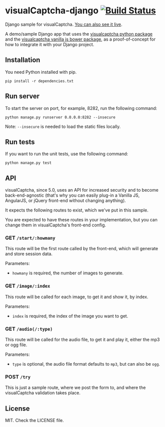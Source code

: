visualCaptcha-django [![Build Status](https://travis-ci.org/emotionLoop/visualCaptcha-django.png?branch=master)](https://travis-ci.org/emotionLoop/visualCaptcha-django)
==================

Django sample for visualCaptcha. [You can also see it live](http://django.demo.visualcaptcha.net).

A demo/sample Django app that uses the [visualcaptcha python package](https://github.com/emotionLoop/visualCaptcha-python) and the [visualcaptcha vanilla js bower package](https://github.com/emotionLoop/visualCaptcha-frontend-vanilla), as a proof-of-concept for how to integrate it with your Django project.


## Installation 

You need Python installed with pip.
```
pip install -r dependencies.txt
```


## Run server

To start the server on port, for example, 8282, run the following command:
```
python manage.py runserver 0.0.0.0:8282 --insecure
```
Note: `--insecure` is needed to load the static files locally.

## Run tests

If you want to run the unit tests, use the following command:
```
python manage.py test
```


## API

visualCaptcha, since 5.0, uses an API for increased security and to become back-end-agnostic (that's why you can easily plug-in a Vanilla JS, AngularJS, or jQuery front-end without changing anything).

It expects the following routes to exist, which we've put in this sample.

You are expected to have these routes in your implementation, but you can change them in visualCaptcha's front-end config.

### GET `/start/:howmany`

This route will be the first route called by the front-end, which will generate and store session data.

Parameters:

- `howmany` is required, the number of images to generate.

### GET `/image/:index`

This route will be called for each image, to get it and show it, by index.

Parameters:

- `index` is required, the index of the image you want to get.

### GET `/audio(/:type)`

This route will be called for the audio file, to get it and play it, either the mp3 or ogg file.

Parameters:

- `type` is optional, the audio file format defaults to `mp3`, but can also be `ogg`.

### POST `/try` 

This is just a sample route, where we post the form to, and where the visualCaptcha validation takes place.


## License

MIT. Check the LICENSE file.